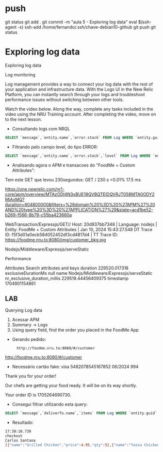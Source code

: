 
# ###################################################################################################################### 
# ###################################################################################################################### 
# ###################################################################################################################### 
#  push

git status
git add .
git commit -m "aula 5 - Exploring log data"
eval $(ssh-agent -s)
ssh-add /home/fernando/.ssh/chave-debian10-github
git push
git status



# ###################################################################################################################### 
# ###################################################################################################################### 
# ###################################################################################################################### 
#   Exploring log data


Exploring log data

Log monitoring

Log management provides a way to connect your log data with the rest of your application and infrastructure data. With the Logs UI in the New Relic Platform, you can instantly search through your logs and troubleshoot performance issues without switching between other tools.

Watch the video below. Along the way, complete any tasks included in the video using the NRU Training account. After completing the video, move on to the next lesson.





- Consultando logs com NRQL

~~~~SQL
SELECT `message`,`entity.name`,`error.stack` FROM Log WHERE `entity.guid` = 'MTYwNjg2MnxBUE18QVBQTElDQVRJT058NDMxOTIyMTA' OR `entity.guids` LIKE '%MTYwNjg2MnxBUE18QVBQTElDQVRJT058NDMxOTIyMTA%' OR `service_name` = 'WebPortal' OR `serviceName` = 'WebPortal' OR `service.name` = 'WebPortal' OR `entity.name` = 'WebPortal' AND `error.message` LIKE '%HTTP%' SINCE 7 days ago
~~~~

- Filtrando pelo campo level, do tipo ERROR:

~~~~SQL
SELECT `message`,`entity.name`,`error.stack`,`level` FROM Log WHERE `entity.guid` = 'MTYwNjg2MnxBUE18QVBQTElDQVRJT058NDMxOTIyMTA' OR `entity.guids` LIKE '%MTYwNjg2MnxBUE18QVBQTElDQVRJT058NDMxOTIyMTA%' OR `service_name` = 'WebPortal' OR `serviceName` = 'WebPortal' OR `service.name` = 'WebPortal' OR `entity.name` = 'WebPortal' AND `level` = 'ERROR' SINCE 7 days ago
~~~~




- Analisando agora o APM e transacoes do "FoodMe + Custom Attributes":

Tem este GET que levou 230segundos:
GET /
230 s
<0.01%
17.5 ms

https://one.newrelic.com/nr1-core/apm/overview/MTAzODI4N3xBUE18QVBQTElDQVRJT058MTA0ODY2MjAxMQ?duration=604800000&filters=%28domain%20%3D%20%27APM%27%20AND%20type%20%3D%20%27APPLICATION%27%29&state=acd1be52-b269-f566-8b79-c55ba423660a

WebTransaction/Expressjs/GET//
Host: 20d937bb7348 | Language: nodejs | Entity: FoodMe + Custom Attributes | Jan 10, 2024 15:43:27.548
DT Trace ID: f5f3d01a0ecb584052452df3cd4817d4 | TT Trace ID: 
https://foodme.nru.to:8080/img/customer_bkg.jpg

Nodejs/Middleware/Expressjs/serveStatic

Performance

Attributes
Search attributes and keys
duration
229520.017318
exclusiveDurationMs
null
name
Nodejs/Middleware/Expressjs/serveStatic
nr_exclusive_duration_millis
229519.44456409375
timestamp
1704901154861







## LAB

Querying Log data

1. Acessar APM
2. Summary -> Logs
3. Using query field, find the order you placed in the FoodMe App





- Gerando pedido:

        http://foodme.nru.to:8080/#/customer
<http://foodme.nru.to:8080/#/customer>


- Necessário cartão fake:
visa
5482078545167852
06/2024
994

Thank you for your order!

Our chefs are getting your food ready. It will be on its way shortly.

Your order ID is 1705264690730.


- Consegui filtrar utilizando esta query:

~~~~sql
SELECT `message`,`deliverTo.name`,`items` FROM Log WHERE `entity.guid` = 'MTAzODI4N3xBUE18QVBQTElDQVRJT058MTA0ODY2MjAxMQ' OR `entity.guids` LIKE '%MTAzODI4N3xBUE18QVBQTElDQVRJT058MTA0ODY2MjAxMQ%' OR `service_name` = 'FoodMe + Custom Attributes' OR `serviceName` = 'FoodMe + Custom Attributes' OR `service.name` = 'FoodMe + Custom Attributes' OR `entity.name` = 'FoodMe + Custom Attributes' AND `deliverTo.name` LIKE '%Carlos%' SINCE 30 minutes ago
~~~~

- Resultado:

~~~~bash
17:38:10.730
checkout
Carlos Santana
[{"name":"Grilled Chicken","price":4.95,"qty":5},{"name":"Yassa Chicken","price":8.95,"qty":2},{"name":"Yassa Lamb","price":8.25,"qty":2}]
~~~~